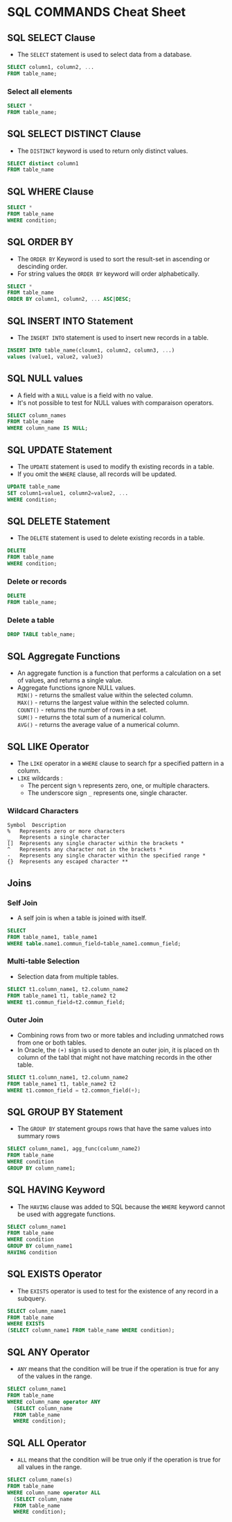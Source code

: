 # SQL COMMANDS Cheat Sheet

## SQL SELECT Clause  
- The `SELECT` statement is used to select data from a database.
```sql
SELECT column1, column2, ...
FROM table_name; 
```
### Select all elements
```sql
SELECT * 
FROM table_name; 
```

## SQL SELECT DISTINCT Clause
- The `DISTINCT` keyword is used to return only distinct values.
```sql
SELECT distinct column1
FROM table_name
```

## SQL WHERE Clause

```sql
SELECT *
FROM table_name
WHERE condition; 
```

## SQL ORDER BY 

- The `ORDER BY` Keyword is used to sort the result-set in ascending or descinding order. 
- For string values the `ORDER BY` keyword will order alphabetically.    
```sql
SELECT * 
FROM table_name
ORDER BY column1, column2, ... ASC|DESC; 
``` 

## SQL INSERT INTO Statement
- The `INSERT INTO` statement is used to insert new records in a table.
```sql
INSERT INTO table_name(cloumn1, column2, column3, ...) 
values (value1, value2, value3) 
```

## SQL NULL values
- A field with a `NULL` value is a field with no value.  
- It's not possible to test for NULL values with comparaison operators.

```sql
SELECT column_names
FROM table_name
WHERE column_name IS NULL;
```

## SQL UPDATE Statement
- The `UPDATE` statement is used to modify th existing records in a table.
- If you omit the `WHERE` clause, all records will be updated.  
```sql
UPDATE table_name
SET column1=value1, column2=value2, ...
WHERE condition;
```

## SQL DELETE Statement
- The `DELETE` statement is used to delete existing records in a table.
```sql
DELETE
FROM table_name
WHERE condition;
```
### Delete or records
```sql
DELETE
FROM table_name;
```
### Delete a table 
```sql
DROP TABLE table_name;
```

## SQL Aggregate Functions 
- An aggregate function is a function that performs a calculation on a set of values, and returns a single value.
- Aggregate functions ignore NULL values.   
    `MIN()` - returns the smallest value within the selected column.  
    `MAX()` - returns the largest value within the selected column.  
    `COUNT()` - returns the number of rows in a set.  
    `SUM()` - returns the total sum of a numerical column.  
    `AVG()` - returns the average value of a numerical column.  
## SQL LIKE Operator
- The `LIKE` operator in a `WHERE` clause to search fpr a specified pattern in a column.
- `LIKE` wildcards :
    - The percent sign `%` represents zero, one, or multiple characters.  
    - The underscore sign `_` represents one, single character.
### Wildcard Characters
    Symbol 	Description
    % 	Represents zero or more characters
    _ 	Represents a single character
    [] 	Represents any single character within the brackets *
    ^ 	Represents any character not in the brackets *
    - 	Represents any single character within the specified range *
    {} 	Represents any escaped character **
## Joins
### Self Join
- A self join is when a table is joined with itself.  
```sql
SELECT 
FROM table_name1, table_name1
WHERE table.name1.commun_field=table_name1.commun_field;
```
### Multi-table Selection
- Selection data from multiple tables.
```sql
SELECT t1.column_name1, t2.column_name2
FROM table_name1 t1, table_name2 t2
WHERE t1.commun_field=t2.commun_field;
```
### Outer Join
- Combining rows from two or more tables and including unmatched rows from one or both tables.
- In Oracle, the `(+)` sign is used to denote an outer join, it is placed on th column of the tabl that might not have matching records in the other table.    
```sql
SELECT t1.column_name1, t2.column_name2
FROM table_name1 t1, table_name2 t2
WHERE t1.common_field = t2.common_field(+);
```
## SQL GROUP BY Statement 
- The `GROUP BY` statement groups rows that have the same values into summary rows
```sql
SELECT column_name1, agg_func(column_name2)
FROM table_name
WHERE condition
GROUP BY column_name1;
```
## SQL HAVING Keyword
- The `HAVING` clause was added to SQL because the `WHERE` keyword cannot be used with aggregate functions.
```sql
SELECT column_name1
FROM table_name
WHERE condition
GROUP BY column_name1
HAVING condition
```
## SQL EXISTS Operator
- The `EXISTS` operator is used to test for the existence of any record in a subquery.
```sql
SELECT column_name1
FROM table_name
WHERE EXISTS
(SELECT column_name1 FROM table_name WHERE condition);
```
## SQL ANY Operator
- `ANY` means that the condition will be true if the operation is true for any of the values in the range.
```sql
SELECT column_name1
FROM table_name
WHERE column_name operator ANY
  (SELECT column_name
  FROM table_name
  WHERE condition);
```
## SQL ALL Operator
- `ALL` means that the condition will be true only if the operation is true for all values in the range.
```sql
SELECT column_name(s)
FROM table_name
WHERE column_name operator ALL
  (SELECT column_name
  FROM table_name
  WHERE condition);
```
